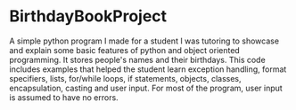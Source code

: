 # BirthdayBookProject
A simple python program I made for a student I was tutoring to showcase and explain some basic features of python and object oriented programming. It stores people's names and their birthdays. 
This code includes examples that helped the student learn exception handling, format specifiers, lists, for/while loops, if statements, objects, classes, encapsulation, casting and user input.
For most of the program, user input is assumed to have no errors.
